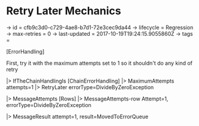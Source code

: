 # Retry Later Mechanics

-> id = cfb9c3d0-c729-4ae8-b7d1-72e3cec9da44
-> lifecycle = Regression
-> max-retries = 0
-> last-updated = 2017-10-19T19:24:15.9055860Z
-> tags = 

[ErrorHandling]

First, try it with the maximum attempts set to 1 so it shouldn't do any kind of retry

|> IfTheChainHandlingIs
    [ChainErrorHandling]
    |> MaximumAttempts attempts=1
    |> RetryLater errorType=DivideByZeroException

|> MessageAttempts
    [Rows]
    |> MessageAttempts-row Attempt=1, errorType=DivideByZeroException

|> MessageResult attempt=1, result=MovedToErrorQueue
~~~
